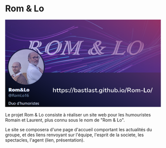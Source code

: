 # Rom & Lo

![](https://raw.githubusercontent.com/BastLast/Rom-Lo/main/public/ressources/CarteVisite.png)

Le projet Rom & Lo consiste à réaliser un site web pour les humouristes Romain et Laurent, plus connu sous le nom de "Rom & Lo".

Le site se composera d'une page d'accueil comportant les actualités du groupe, et des liens renvoyant sur l'équipe, l'esprit de la societe, les spectacles, l'agent (lien, présentation).
